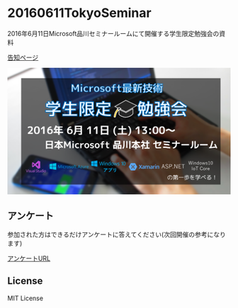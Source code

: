 # 20160611TokyoSeminar
2016年6月11日Microsoft品川セミナールームにて開催する学生限定勉強会の資料

[告知ページ](https://jazug-student.doorkeeper.jp/events/44795)

![poster](poster_large.png)

## アンケート
参加された方はできるだけアンケートに答えてください(次回開催の参考になります)

[アンケートURL](https://onedrive.live.com/redir?page=survey&resid=33D67E3AEB9B1E7A!975375&authkey=!APGI9ZgAHJ8wgYE&ithint=file%2cxlsx)

## License
MIT License
